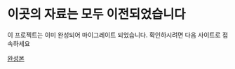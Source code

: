 # 이곳의 자료는 모두 이전되었습니다

이 프로젝트는 이미 완성되어 마이그레이트 되었습니다. 확인하시려면 다음 사이트로 접속하세요

[완성본](http://52.79.190.96/)
